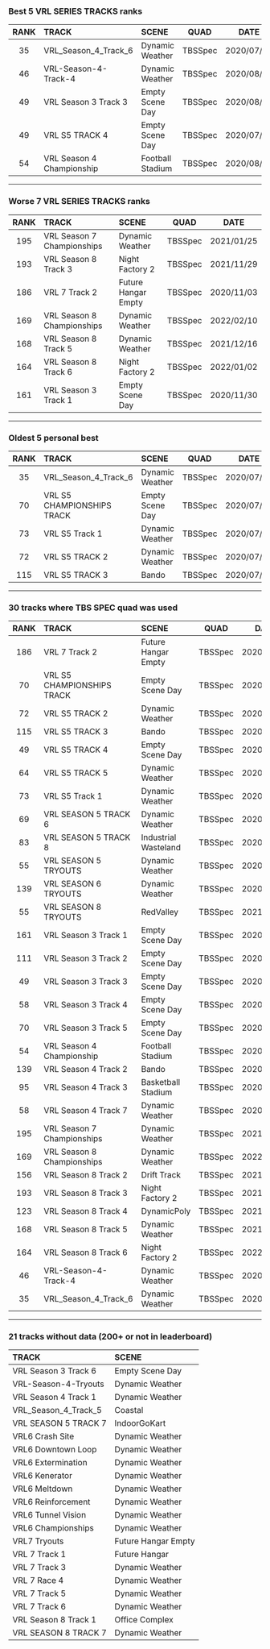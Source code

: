 ### Best 5 VRL SERIES TRACKS ranks
|RANK|TRACK|SCENE|QUAD|DATE|
|:---:|:---|:---|:---:|:---:|
|35|VRL_Season_4_Track_6|Dynamic Weather|TBSSpec|2020/07/18|
|46|VRL-Season-4-Track-4|Dynamic Weather|TBSSpec|2020/08/30|
|49|VRL Season 3 Track 3|Empty Scene Day|TBSSpec|2020/08/30|
|49|VRL S5 TRACK 4|Empty Scene Day|TBSSpec|2020/07/23|
|54|VRL Season 4 Championship|Football Stadium|TBSSpec|2020/08/30|
---
### Worse 7 VRL SERIES TRACKS ranks
|RANK|TRACK|SCENE|QUAD|DATE|
|:---:|:---|:---|:---:|:---:|
|195|VRL Season 7 Championships|Dynamic Weather|TBSSpec|2021/01/25|
|193|VRL Season 8 Track 3|Night Factory 2|TBSSpec|2021/11/29|
|186|VRL 7 Track 2|Future Hangar Empty|TBSSpec|2020/11/03|
|169|VRL Season 8 Championships|Dynamic Weather|TBSSpec|2022/02/10|
|168|VRL Season 8 Track 5|Dynamic Weather|TBSSpec|2021/12/16|
|164|VRL Season 8 Track 6|Night Factory 2|TBSSpec|2022/01/02|
|161|VRL Season 3 Track 1|Empty Scene Day|TBSSpec|2020/11/30|
---
### Oldest 5 personal best
|RANK|TRACK|SCENE|QUAD|DATE|
|:---:|:---|:---|:---:|:---:|
|35|VRL_Season_4_Track_6|Dynamic Weather|TBSSpec|2020/07/18|
|70|VRL S5 CHAMPIONSHIPS TRACK|Empty Scene Day|TBSSpec|2020/07/23|
|73|VRL S5 Track 1|Dynamic Weather|TBSSpec|2020/07/23|
|72|VRL S5 TRACK 2|Dynamic Weather|TBSSpec|2020/07/23|
|115|VRL S5 TRACK 3|Bando|TBSSpec|2020/07/23|
---
### 30 tracks where TBS SPEC quad was used
|RANK|TRACK|SCENE|QUAD|DATE|
|:---:|:---|:---|:---:|:---:|
|186|VRL 7 Track 2|Future Hangar Empty|TBSSpec|2020/11/03|
|70|VRL S5 CHAMPIONSHIPS TRACK|Empty Scene Day|TBSSpec|2020/07/23|
|72|VRL S5 TRACK 2|Dynamic Weather|TBSSpec|2020/07/23|
|115|VRL S5 TRACK 3|Bando|TBSSpec|2020/07/23|
|49|VRL S5 TRACK 4|Empty Scene Day|TBSSpec|2020/07/23|
|64|VRL S5 TRACK 5|Dynamic Weather|TBSSpec|2020/07/23|
|73|VRL S5 Track 1|Dynamic Weather|TBSSpec|2020/07/23|
|69|VRL SEASON 5 TRACK 6|Dynamic Weather|TBSSpec|2020/07/23|
|83|VRL SEASON 5 TRACK 8|Industrial Wasteland|TBSSpec|2020/07/23|
|55|VRL SEASON 5 TRYOUTS|Dynamic Weather|TBSSpec|2020/07/23|
|139|VRL SEASON 6 TRYOUTS|Dynamic Weather|TBSSpec|2020/07/23|
|55|VRL SEASON 8 TRYOUTS|RedValley|TBSSpec|2021/09/10|
|161|VRL Season 3 Track 1|Empty Scene Day|TBSSpec|2020/11/30|
|111|VRL Season 3 Track 2|Empty Scene Day|TBSSpec|2020/07/23|
|49|VRL Season 3 Track 3|Empty Scene Day|TBSSpec|2020/08/30|
|58|VRL Season 3 Track 4|Empty Scene Day|TBSSpec|2020/08/30|
|70|VRL Season 3 Track 5|Empty Scene Day|TBSSpec|2020/07/23|
|54|VRL Season 4 Championship|Football Stadium|TBSSpec|2020/08/30|
|139|VRL Season 4 Track 2|Bando|TBSSpec|2020/08/30|
|95|VRL Season 4 Track 3|Basketball Stadium|TBSSpec|2020/08/30|
|58|VRL Season 4 Track 7|Dynamic Weather|TBSSpec|2020/08/30|
|195|VRL Season 7 Championships|Dynamic Weather|TBSSpec|2021/01/25|
|169|VRL Season 8 Championships|Dynamic Weather|TBSSpec|2022/02/10|
|156|VRL Season 8 Track 2|Drift Track|TBSSpec|2021/11/21|
|193|VRL Season 8 Track 3|Night Factory 2|TBSSpec|2021/11/29|
|123|VRL Season 8 Track 4|DynamicPoly|TBSSpec|2021/12/16|
|168|VRL Season 8 Track 5|Dynamic Weather|TBSSpec|2021/12/16|
|164|VRL Season 8 Track 6|Night Factory 2|TBSSpec|2022/01/02|
|46|VRL-Season-4-Track-4|Dynamic Weather|TBSSpec|2020/08/30|
|35|VRL_Season_4_Track_6|Dynamic Weather|TBSSpec|2020/07/18|
---
### 21 tracks without data (200+ or not in leaderboard)
|TRACK|SCENE|
|:---|:---|
|VRL Season 3 Track 6|Empty Scene Day|
|VRL-Season-4-Tryouts|Dynamic Weather|
|VRL Season 4 Track 1|Dynamic Weather|
|VRL_Season_4_Track_5|Coastal|
|VRL SEASON 5 TRACK 7|IndoorGoKart|
|VRL6 Crash Site|Dynamic Weather|
|VRL6 Downtown Loop|Dynamic Weather|
|VRL6 Extermination|Dynamic Weather|
|VRL6 Kenerator|Dynamic Weather|
|VRL6 Meltdown|Dynamic Weather|
|VRL6 Reinforcement|Dynamic Weather|
|VRL6 Tunnel Vision|Dynamic Weather|
|VRL6 Championships|Dynamic Weather|
|VRL7 Tryouts|Future Hangar Empty|
|VRL 7 Track 1|Future Hangar|
|VRL 7 Track 3|Dynamic Weather|
|VRL 7 Race 4|Dynamic Weather|
|VRL 7 Track 5|Dynamic Weather|
|VRL 7 Track 6|Dynamic Weather|
|VRL Season 8 Track 1|Office Complex|
|VRL SEASON 8 TRACK 7|Dynamic Weather|
